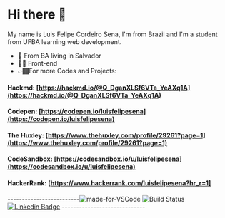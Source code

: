 #  Hi there 👋
My name is Luis Felipe Cordeiro Sena, I'm from Brazil  and I'm a student from UFBA learning web development. 

- 📍  From BA living in Salvador
- ✌🏿 Front-end 
- 👉🏾For more Codes and Projects: 
 #### Hackmd: [https://hackmd.io/@Q_DganXLSf6VTa_YeAXq1A](https://hackmd.io/@Q_DganXLSf6VTa_YeAXq1A) 
 #### Codepen: [https://codepen.io/luisfelipesena](https://codepen.io/luisfelipesena)
 #### The Huxley: [https://www.thehuxley.com/profile/29261?page=1](https://www.thehuxley.com/profile/29261?page=1)
 #### CodeSandbox: [https://codesandbox.io/u/luisfelipesena](https://codesandbox.io/u/luisfelipesena)
 #### HackerRank: [https://www.hackerrank.com/luisfelipesena?hr_r=1]
 
-------------------------![made-for-VSCode](https://img.shields.io/badge/Made%20for-VSCode-1f425f.svg) ![Build Status](https://img.shields.io/endpoint.svg?url=https%3A%2F%2Factions-badge.atrox.dev%2Fatrox%2Fsync-dotenv%2Fbadge&style=popout) [![Linkedin Badge](https://img.shields.io/badge/-Luis%20Felipe-6633cc?style=flat-square&logo=Linkedin&logoColor=white&link=https://www.linkedin.com/in/diego-schell-fernandes/)](https://www.linkedin.com/in/luisfelipesena/)  -----------------------------
